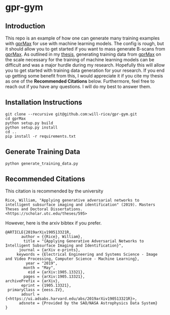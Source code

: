 # gpr-gym

## Introduction

This repo is an example of how one can generate many training examples with [gprMax](https://github.com/gprMax/gprMax)
 for use with machine learning models.
 The config is rough, but it should allow you to get started if you want to mass generate B-scans
 from [gprMax](https://github.com/gprMax/gprMax). As outlined in my [thesis](https://scholar.utc.edu/theses/595/),
 generating training data from [gprMax](https://github.com/gprMax/gprMax)
 on the scale necessary for the training of machine learning models
 can be difficult and was a major hurdle during my research. Hopefully this will allow you to
 get started with training data generation for your research. If you end up getting some benefit
 from this, I would appreciate it if you cite my thesis as one of the **Recommended Citations** below.
 Furthermore, feel free to reach out if you have any questions. I will do my best to answer them.

## Installation Instructions

    git clone --recursive git@github.com:will-rice/gpr-gym.git
    cd gprMax
    python setup.py build
    python setup.py install
    cd ..
    pip install -r requirements.txt

## Generate Training Data

    python generate_training_data.py

## Recommended Citations

This citation is recommended by the university

    Rice, William, "Applying generative adversarial networks to intelligent subsurface imaging and identification" (2019). Masters Theses and Doctoral Dissertations.
    <https://scholar.utc.edu/theses/595>

However, here is the arxiv bibtex if you prefer.

    @ARTICLE{2019arXiv190513321R,
           author = {{Rice}, William},
            title = "{Applying Generative Adversarial Networks to Intelligent Subsurface Imaging and Identification}",
          journal = {arXiv e-prints},
         keywords = {Electrical Engineering and Systems Science - Image and Video Processing, Computer Science - Machine Learning},
             year = "2019",
            month = "May",
              eid = {arXiv:1905.13321},
            pages = {arXiv:1905.13321},
    archivePrefix = {arXiv},
           eprint = {1905.13321},
     primaryClass = {eess.IV},
           adsurl = {<https://ui.adsabs.harvard.edu/abs/2019arXiv190513321R}>,
          adsnote = {Provided by the SAO/NASA Astrophysics Data System}
    }
